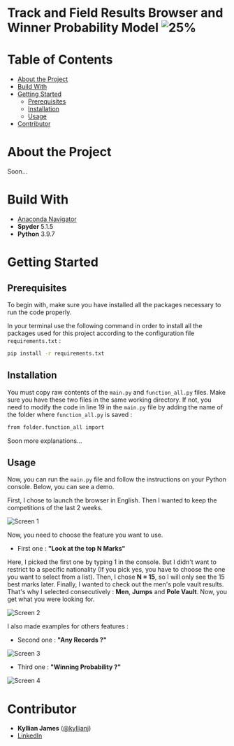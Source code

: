 # Track and Field Results Browser and Winner Probability Model ![25%](https://progress-bar.dev/25)


# Table of Contents

- [About the Project](#about-the-project)
- [Build With](#build-with)
- [Getting Started](#getting-started)
  * [Prerequisites](#prerequisites)
  * [Installation](#installation)
  * [Usage](#usage)
- [Contributor](#contributor)

# About the Project

Soon...

<!-- This navigator is based on a web scraping project in my first year's master degree ([kyllianj/M1_Web_Scraping_IAAF](https://github.com/kyllianj/M1_Web_Scraping_IAAF))

Il consiste à faire du web scraping sur le calendrier des compétitions du site de l'Association Internationale des Fédérations d'Athlétisme ([IAAF](https://worldathletics.org/competition/calendar-results?) en anglais) afin de d'envoyer un mail récapitulatif des meilleures performances d'athlétisme, relativement à des seuils fixés, réalisées au cours des quatre dernières semaines écoulées. 

Ce récapitulatif des performances est pratique pour se tenir informer des résultats récents notamment dans le cas où on a pas le temps de regarder toutes les compétitions, ni accès aux plateformes de diffusion, et aussi dans le cas où la compétition n'est pas diffusé.\
Il peut aussi servir à avoir une idée des athlètes qui dominent une discipline et des athlètes en forme dernièrement sur chaque discipline.\
Ainsi, cela donne une brève intuition de quel athlète est favori sur chaque discipline pour les compétitions à venir.\
En quelque sorte, ce projet pourrait permettre de prédire les futurs vainqueurs des prochaines compétitions. 

![Capture d’écran 2022-04-01 à 11 31 11](https://user-images.githubusercontent.com/98753607/161236875-4302259d-3984-48aa-ad13-efbb8cbbcb2f.png)

Some of the challenges you faced and features you hope to implement in the future.

3. Table of Contents (Optional) -->


# Build With 

- [Anaconda Navigator](https://www.anaconda.com/products/distribution)
- **Spyder** 5.1.5
- **Python** 3.9.7

# Getting Started

## Prerequisites

To begin with, make sure you have installed all the packages necessary to run the code properly.

In your terminal use the following command in order to install all the packages used for this project according to the configuration file `requirements.txt` :
   ```sh
   pip install -r requirements.txt
   ```
   
## Installation

You must copy raw contents of the `main.py` and `function_all.py` files.
Make sure you have these two files in the same working directory. If not, you need to modify the code in line 19 in the `main.py` file by adding the name of the folder where `function_all.py` is saved : 
   ```sh
   from folder.function_all import
   ```
Soon more explanations...

## Usage

Now, you can run the `main.py` file and follow the instructions on your Python console.
Below, you can see a demo. 

First, I chose to launch the browser in English. Then I wanted to keep the competitions of the last 2 weeks.

![Screen 1](https://user-images.githubusercontent.com/98753607/161865916-4ed93373-003c-4ff6-88e0-f056e990aa63.png)

Now, you need to choose the feature you want to use.

   - First one : **__"Look at the top N Marks"__**

Here, I picked the first one by typing 1 in the console. But I didn't want to restrict to a specific nationality (If you pick yes, you have to choose the one you want to select from a list). Then, I chose **N = 15**, so I will only see the 15 best marks later. Finally, I wanted to check out the men's pole vault results. That's why I selected consecutively : **Men**, **Jumps** and **Pole Vault**.
Now, you get what you were looking for.

![Screen 2](https://user-images.githubusercontent.com/98753607/161865921-09514d92-0de2-4da5-82f1-582ee6c88406.png)

I also made examples for others features : 

   - Second one : **__"Any Records ?"__**

![Screen 3](https://user-images.githubusercontent.com/98753607/161865927-008aa532-4e5f-414a-ad17-ad20f44995ec.png)

   - Third one : **__"Winning Probability ?"__**

![Screen 4](https://user-images.githubusercontent.com/98753607/161865937-e91a998d-8786-475c-83e2-3a7b2c19f729.png)

# Contributor

- **Kyllian James** ([@kyllianj](https://github.com/kyllianj))
- [LinkedIn](https://www.linkedin.com/in/kyllianjames/) 
